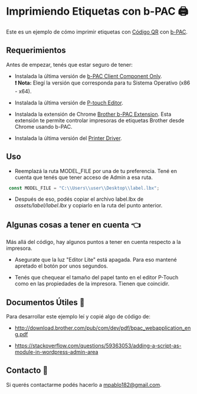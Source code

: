 # Imprimiendo Etiquetas con b-PAC 🖨

Este es un ejemplo de cómo imprimir etiquetas con [Código QR](https://es.wikipedia.org/wiki/C%C3%B3digo_QR) con [b-PAC](https://www.brother.co.jp/eng/dev/bpac/index.aspx).

## Requerimientos

Antes de empezar, tenés que estar seguro de tener:

- Instalada la última versión de [b-PAC Client Component Only](https://www.brother.co.jp/eng/dev/bpac/download/index.aspx).\
**❗ Nota:** Elegí la versión que corresponda para tu Sistema Operativo (x86 - x64).

- Instalada la última versión de [P-touch Editor](https://support.brother.com/g/b/productsearch.aspx?c=us&lang=en&content=dl).

- Instalada la extensión de Chrome [Brother b-PAC Extension](https://chrome.google.com/webstore/detail/brother-b-pac-extension/ilpghlfadkjifilabejhhijpfphfcfhb). Esta extensión te permite controlar impresoras de etiquetas Brother desde Chrome usando b-PAC.

- Instalada la última versión del [Printer Driver](https://support.brother.com/g/b/productsearch.aspx?c=us&lang=en&content=dl).

## Uso

- Reemplazá la ruta MODEL_FILE por una de tu preferencia. Tené en cuenta que tenés que tener acceso de Admin a esa ruta.

```javascript
 const MODEL_FILE = "C:\\Users\\user\\Desktop\\label.lbx";
```

- Después de eso, podés copiar el archivo label.lbx de *assets/label/label.lbx* y copiarlo en la ruta del punto anterior.

## Algunas cosas a tener en cuenta 👈

Más allá del código, hay algunos puntos a tener en cuenta respecto a la impresora.

- Asegurate que la luz "Editor Lite" está apagada. Para eso mantené apretado el botón por unos segundos.

- Tenés que chequear el tamaño del papel tanto en el editor P-Touch como en las propiedades de la impresora. Tienen que coincidir.

## Documentos Útiles 📃

Para desarrollar este ejemplo leí y copié algo de código de:

- http://download.brother.com/pub/com/dev/pdf/bpac_webapplication_eng.pdf

- https://stackoverflow.com/questions/59363053/adding-a-script-as-module-in-wordpress-admin-area

## Contacto 📧

Si querés contactarme podés hacerlo a  <mpablo182@gmail.com>.
